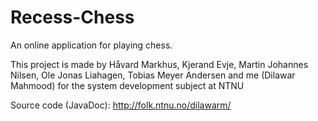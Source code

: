 # Recess-Chess
An online application for playing chess.

This project is made by Håvard Markhus, Kjerand Evje, Martin Johannes Nilsen, Ole Jonas Liahagen, Tobias Meyer Andersen and me (Dilawar Mahmood) for the system development subject at NTNU

Source code (JavaDoc):
http://folk.ntnu.no/dilawarm/
